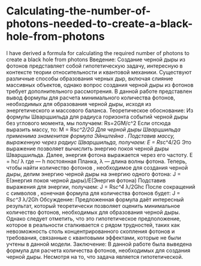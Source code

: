 # Calculating-the-number-of-photons-needed-to-create-a-black-hole-from-photons
 I have derived a formula for calculating the required number of photons to create a black hole from photons
Введение: 
Создание черной дыры из фотонов представляет собой гипотетическую задачу, интересную в контексте теории относительности и квантовой механики. Существуют различные способы образования черных дыр, включая слияние массивных объектов, однако вопрос создания черной дыры из фотонов требует дополнительного рассмотрения. В данной работе представлен вывод формулы для расчета минимального количества фотонов, необходимых для образования черной дыры, исходя из энергетического и массового баланса. 
Теоретическое обоснование: 
Из формулы Шварцшильда для радиуса горизонта событий черной дыры без углового момента, мы получаем: Rs=2GM/c^2 Если отсюда выразить массу, то: M = Rs*c^2/2G Для черной дыры Шварцшильда применима знаменитая формула Эйнштейна . Подставив массу, выраженную через радиус Шварцшильда, получаем: E = Rs*c^4/2G Это выражение позволяет вычислить энергию покоя черной дыры Шварцшильда. Далее, энергия фотона выражается через его частоту. E = hc/ λ где — h постоянная Планка, λ — длина волны фотона. Теперь, чтобы найти количество фотонов , необходимое для создания черной дыры, делим энергию черной дыры на энергию одного фотона: J = E(энергия покоя черной дыры)/E(Энергия фотона) Подставив выражения для энергии, получаем: J = Rs*c^4* λ/2Ghc После сокращений с символов , конечная формула для количества фотонов будет: J = Rs*c^3* λ/2Gh 
Обсуждение: 
Предложенная формула даёт интересный результат, который теоретически позволяет оценить минимальное количество фотонов, необходимых для образования черной дыры. Однако следует отметить, что это гипотетическое предположение, которое в реальности сталкивается с рядом трудностей, таких как невозможность столь концентрированного скопления фотонов и требования, связанные с квантовыми эффектами, которые не были учтены в данной модели. 
Заключение: 
В данной работе была выведена формула для расчета количества фотонов, необходимых для создания черной дыры. Несмотря на то, что задача является гипотетической.
